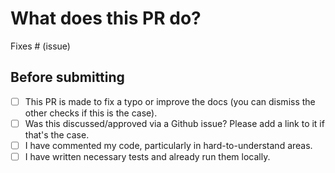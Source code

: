 # What does this PR do?

<!--
Congrats! You've made it this far! You're not quite done yet though.

Once merged, your PR is going to appear in the release notes with the title you set, so make sure it's a great title that fully reflects the extent of your awesome contribution 😉.

Then, please replace this with a description of the change and which issue is fixed (if applicable). Please also include relevant motivation and context. List any dependencies (if any) that are required for this change.

Once you're done, I will review your PR shortly. I may suggest changes to make the code even better 🤝.
-->

<!-- Remove if not applicable -->

Fixes # (issue)


## Before submitting
- [ ] This PR is made to fix a typo or improve the docs (you can dismiss the other checks if this is the case).
- [ ] Was this discussed/approved via a Github issue? Please add a link to it if that's the case.
- [ ] I have commented my code, particularly in hard-to-understand areas.
- [ ] I have written necessary tests and already run them locally.
